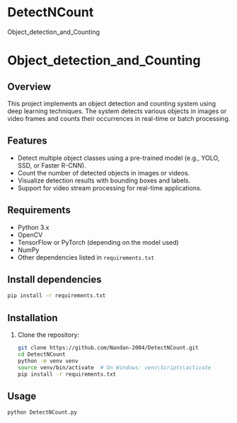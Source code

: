 # DetectNCount
Object_detection_and_Counting
# Object_detection_and_Counting

## Overview
This project implements an object detection and counting system using deep learning techniques. The system detects various objects in images or video frames and counts their occurrences in real-time or batch processing.

## Features
- Detect multiple object classes using a pre-trained model (e.g., YOLO, SSD, or Faster R-CNN).
- Count the number of detected objects in images or videos.
- Visualize detection results with bounding boxes and labels.
- Support for video stream processing for real-time applications.

## Requirements
- Python 3.x
- OpenCV
- TensorFlow or PyTorch (depending on the model used)
- NumPy
- Other dependencies listed in `requirements.txt`

## Install dependencies
```bash
pip install -r requirements.txt
```
## Installation
1. Clone the repository:
   ```bash
   git clone https://github.com/Nandan-2004/DetectNCount.git
   cd DetectNCount
   python -m venv venv
   source venv/bin/activate  # On Windows: venv\Scripts\activate
   pip install -r requirements.txt

## Usage
```bash
python DetectNCount.py
```
